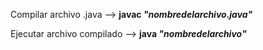 Compilar archivo .java --> **javac _"nombredelarchivo.java"_**

Ejecutar archivo compilado --> **java _"nombredelarchivo"_**
